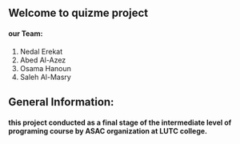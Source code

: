 ## Welcome to quizme project 
#### our Team:
1. Nedal Erekat
2. Abed Al-Azez
3. Osama Hanoun
4. Saleh Al-Masry

## General Information:
#### this project conducted as a final stage of the intermediate level of programing course by ASAC organization at LUTC college.

